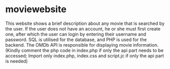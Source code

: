 # moviewebsite
This website shows a brief description about any movie that is searched by the user. If the user does not have an account, he or she must first create one, after which the user can login by entering their username and password. SQL is utilised for the database, and PHP is used for the backend. The OMDb API is responsible for displaying movie information. (Kindly comment the php code in index.php if only the api part needs to be accessed; Import only index.php, index.css and script.jc if only the api part is needed) 
